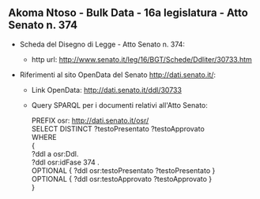 ## Akoma Ntoso - Bulk Data - 16a legislatura - Atto Senato n. 374 ##

* Scheda del Disegno di Legge - Atto Senato n. 374:
	* http url: http://www.senato.it/leg/16/BGT/Schede/Ddliter/30733.htm

* Riferimenti al sito OpenData del Senato http://dati.senato.it/:
	* Link OpenData: http://dati.senato.it/ddl/30733
	* Query SPARQL per i documenti relativi all'Atto Senato:

        PREFIX osr: <http://dati.senato.it/osr/>  
		SELECT DISTINCT ?testoPresentato ?testoApprovato  
		WHERE  
		{  
		    ?ddl a osr:Ddl.  
		    ?ddl osr:idFase 374 .  
		    OPTIONAL { ?ddl osr:testoPresentato ?testoPresentato }  
		    OPTIONAL { ?ddl osr:testoApprovato ?testoApprovato }  
		}
		